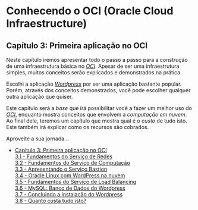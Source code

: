 # Conhecendo o OCI (Oracle Cloud Infraestructure)

## Capítulo 3: Primeira aplicação no OCI

Neste capítulo iremos apresentar todo o passo a passo para a construção de uma infraestrutura básica no _[OCI](https://www.oracle.com/cloud/)_. Apesar de ser uma infraestrutura simples, muitos conceitos serão explicados e demonstrados na prática. 

Escolhi a aplicação _[Wordpress](https://pt.wikipedia.org/wiki/WordPress)_ por ser uma aplicação bastante popular. Porém, através dos conceitos demonstrados, você pode escolher qualquer outra aplicação que quiser.

Este capítulo será a _base_ que irá possibilitar você a fazer um melhor uso do _[OCI](https://www.oracle.com/cloud/)_, enquanto mostra conceitos que envolvem a _computação em nuvem_. Ao final dele, teremos um capítulo que mostra qual é o _custo_ de tudo isto. Este também irá explicar como os recursos são cobrados.

Aproveite a sua jornada...

- [Capítulo 3: Primeira aplicação no OCI](https://github.com/daniel-armbrust/oci-book/blob/main/chapter-3/README.md) <br>
    [3.1 - Fundamentos do Serviço de Redes](https://github.com/daniel-armbrust/oci-book/blob/main/chapter-3/3-1_fundamentos-redes.md) <br>
    [3.2 - Fundamentos do Serviço de Computação](https://github.com/daniel-armbrust/oci-book/blob/main/chapter-3/3-2_fundamentos-computacao.md) <br>
    [3.3 - Apresentando o Serviço Bastion](https://github.com/daniel-armbrust/oci-book/blob/main/chapter-3/3-3_servico-bastion.md) <br>
    [3.4 - Oracle Linux com WordPress na nuvem](https://github.com/daniel-armbrust/oci-book/blob/main/chapter-3/3-4_oracle-linux-wordpress.md) <br>
    [3.5 - Fundamentos do Serviço de Load Balancing](https://github.com/daniel-armbrust/oci-book/blob/main/chapter-3/3-5_fundamentos-load-balancing.md) <br>
    [3.6 - MySQL: Banco de Dados do Wordpress](https://github.com/daniel-armbrust/oci-book/blob/main/chapter-3/3-6_wordpress-mysql-database.md) <br>
    [3.7 - Concluindo a instalação do Wordpress](https://github.com/daniel-armbrust/oci-book/blob/main/chapter-3/3-7_concluindo-wordpress.md) <br>
    [3.8 - Quanto custa tudo isto?](https://github.com/daniel-armbrust/oci-book/blob/main/chapter-3/3-8_quanto-custa-wordpress.md) <br>